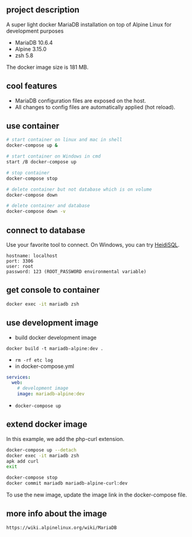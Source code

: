 ## project description

A super light docker MariaDB installation on top of Alpine Linux for development purposes

- MariaDB 10.6.4
- Alpine 3.15.0
- zsh 5.8

The docker image size is 181 MB.

## cool features

- MariaDB configuration files are exposed on the host.
- All changes to config files are automatically applied (hot reload).

## use container

```sh
# start container on linux and mac in shell
docker-compose up &

# start container on Windows in cmd
start /B docker-compose up

# stop container
docker-compose stop

# delete container but not database which is on volume
docker-compose down

# delete container and database
docker-compose down -v
```

## connect to database

Use your favorite tool to connect. On Windows, you can try [HeidiSQL](https://github.com/HeidiSQL/HeidiSQL).

```
hostname: localhost
port: 3306
user: root
password: 123 (ROOT_PASSWORD environmental variable)
```

## get console to container

```sh
docker exec -it mariadb zsh
```

## use development image

- build docker development image

`docker build -t mariadb-alpine:dev .`

- `rm -rf etc log`
- in docker-compose.yml

```yaml
services:
  web:
    # development image
    image: mariadb-alpine:dev
```

- `docker-compose up`

## extend docker image

In this example, we add the php-curl extension.

```sh
docker-compose up --detach
docker exec -it mariadb zsh
apk add curl
exit

docker-compose stop
docker commit mariadb mariadb-alpine-curl:dev
```

To use the new image, update the image link in the docker-compose file.

## more info about the image

    https://wiki.alpinelinux.org/wiki/MariaDB
